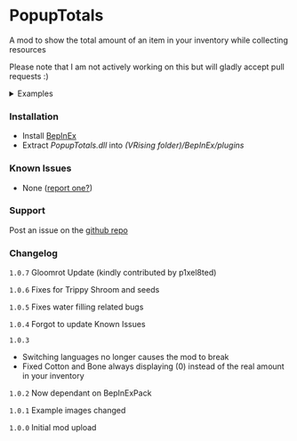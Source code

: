 # PopupTotals
A mod to show the total amount of an item in your inventory while collecting resources

Please note that I am not actively working on this but will gladly accept pull requests :)

<details>
<summary>Examples</summary>
<br>
<img src="https://i.imgur.com/Tbv3wft.jpg" alt="example 1">
<img src="https://i.imgur.com/3BN62ER.jpg" alt="example 2">
</details>


### Installation
- Install [BepInEx](https://github.com/decaprime/VRising-Modding/releases/tag/1.668.4)
- Extract _PopupTotals.dll_ into _(VRising folder)/BepInEx/plugins_

### Known Issues
- None ([report one?](https://github.com/matt-harp/PopupTotals)) 

### Support
Post an issue on the [github repo](https://github.com/matt-harp/PopupTotals) 

### Changelog

`1.0.7` Gloomrot Update (kindly contributed by p1xel8ted)

`1.0.6` Fixes for Trippy Shroom and seeds

`1.0.5` Fixes water filling related bugs

`1.0.4` Forgot to update Known Issues

`1.0.3` 
* Switching languages no longer causes the mod to break
* Fixed Cotton and Bone always displaying (0) instead of the real amount in your inventory

`1.0.2` Now dependant on BepInExPack

`1.0.1` Example images changed

`1.0.0` Initial mod upload
